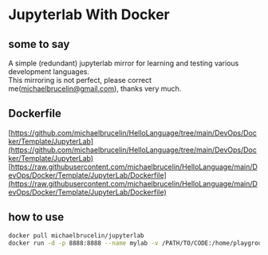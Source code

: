# Jupyterlab With Docker

## some to say

A simple (redundant) jupyterlab mirror for learning and testing various development languages.  
This mirroring is not perfect, please correct me(michaelbrucelin@gmail.com), thanks very much.

## Dockerfile

[https://github.com/michaelbrucelin/HelloLanguage/tree/main/DevOps/Docker/Template/JupyterLab](https://github.com/michaelbrucelin/HelloLanguage/tree/main/DevOps/Docker/Template/JupyterLab)
[https://raw.githubusercontent.com/michaelbrucelin/HelloLanguage/main/DevOps/Docker/Template/JupyterLab/Dockerfile](https://raw.githubusercontent.com/michaelbrucelin/HelloLanguage/main/DevOps/Docker/Template/JupyterLab/Dockerfile)

## how to use

```bash
docker pull michaelbrucelin/jupyterlab
docker run -d -p 8888:8888 --name mylab -v /PATH/TO/CODE:/home/playground michaelbrucelin/jupyterlab
```
